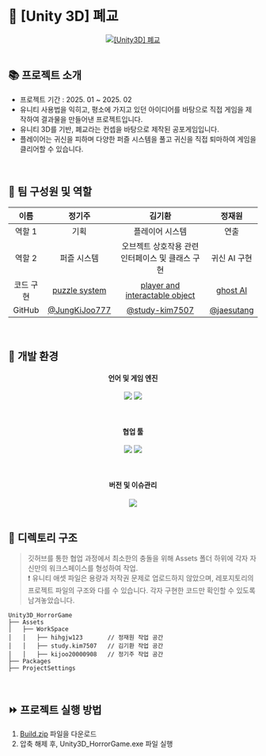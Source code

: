 
<h1> 👻 [Unity 3D] 폐교</h1>
<div align="center">
  <a href="https://www.youtube.com/watch?v=KHmNqo6MA3s">
    <img src="https://img.youtube.com/vi/KHmNqo6MA3s/0.jpg" alt="[Unity3D] 폐교">
  </a>
</div>


<br>

<h2>📚 프로젝트 소개 </h2>

- 프로젝트 기간 : 2025. 01 ~ 2025. 02 
- 유니티 사용법을 익히고, 평소에 가지고 있던 아이디어를 바탕으로 직접 게임을 제작하여 결과물을 만들어낸 프로젝트입니다.
- 유니티 3D를 기반, 폐교라는 컨셉을 바탕으로 제작된 공포게임입니다.
- 플레이어는 귀신을 피하며 다양한 퍼즐 시스템을 풀고 귀신을 직접 퇴마하여 게임을 클리어할 수 있습니다.

<br>

<h2>🧑 팀 구성원 및 역할</h2>
<div align="center">

| 이름 | **정기주** | **김기환** | **정재원** |
| :------: | :------: |  :------: | :------: |
| 역할 1 | 기획 | 플레이어 시스템 | 연출 |
| 역할 2 | 퍼즐 시스템 | 오브젝트 상호작용 관련 인터페이스 및 클래스 구현 | 귀신 AI 구현 |
| 코드 구현 | [puzzle system](https://github.com/study-kim7507/Unity3D_ClosedSchool/tree/main/Assets/kijoo20000908/02.Scripts) | [player and interactable object](https://github.com/study-kim7507/Unity3D_ClosedSchool/tree/main/Assets/study.kim7507/02.Scripts) | [ghost AI](https://github.com/study-kim7507/Unity3D_ClosedSchool/tree/main/Assets/hihgjw123/02.Scripts) | 
| GitHub | [@JungKiJoo777](https://github.com/JungKiJoo777) | [@study-kim7507](https://github.com/study-kim7507) | [@jaesutang](https://github.com/jaesutang)| 

</div>

<br>

<h2>🔧 개발 환경 </h2>
<div align="center">

#### 언어 및 게임 엔진   
<img src="https://img.shields.io/badge/C%23-00599C?style=for-the-badge&logo=c%2B%2B&logoColor=white"> <img src="https://img.shields.io/badge/unity Engine-FFFFFF.svg?style=for-the-badge&logo=unity&logoColor=black">   

<br>

#### 협업 툴   
<img src="https://img.shields.io/badge/trello-0052CC.svg?style=for-the-badge&logo=trello&logoColor=white"> <img src="https://img.shields.io/badge/discord-5865F2.svg?style=for-the-badge&logo=discord&logoColor=white">

<br>

#### 버전 및 이슈관리      
<img src="https://img.shields.io/badge/github-181717.svg?style=for-the-badge&logo=github&logoColor=white">   

</div>

<br>


<h2>📁 디렉토리 구조 </h2>

> 깃허브를 통한 협업 과정에서 최소한의 충돌을 위해 Assets 폴더 하위에 각자 자신만의 워크스페이스를 형성하여 작업.   
> ❗ 유니티 애셋 파일은 용량과 저작권 문제로 업로드하지 않았으며, 레포지토리의 프로젝트 파일의 구조와 다를 수 있습니다. 각자 구현한 코드만 확인할 수 있도록 남겨놓았습니다.
```
Unity3D_HorrorGame
├── Assets
│   ├── WorkSpace
│   │   ├── hihgjw123       // 정재원 작업 공간
│   │   ├── study.kim7507   // 김기환 작업 공간
│   │   ├── kijoo20000908   // 정기주 작업 공간
├── Packages
├── ProjectSettings
```

<br>

<h2> ⏩ 프로젝트 실행 방법 </h2>

1. [Build.zip](https://drive.google.com/file/d/1V3SRvCIdr4q_sBxEey44jMqbEsRj1wg8/view?usp=sharing) 파일을 다운로드
2. 압축 해제 후, Unity3D_HorrorGame.exe 파일 실행


